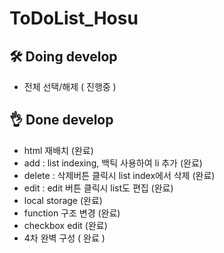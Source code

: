 ﻿
# ToDoList_Hosu

## 🛠 Doing develop
- 전체 선택/해제 ( 진행중 )

## 👌 Done develop
- html 재배치 (완료)
- add : list indexing, 백틱 사용하여 li 추가 (완료)
- delete : 삭제버튼 클릭시 list index에서 삭제 (완료)
- edit : edit 버튼 클릭시 list도 편집 (완료)
- local storage (완료)
- function 구조 변경 (완료)
- checkbox edit (완료)
- 4차 완벽 구성 ( 완료 )